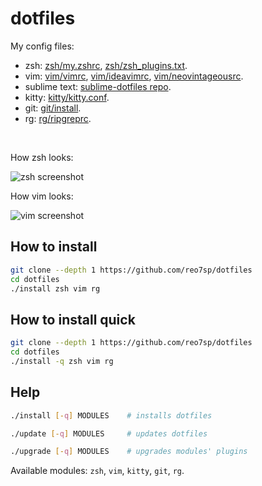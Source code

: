 # dotfiles

My config files:

- zsh: [zsh/my.zshrc](./zsh/my.zshrc), [zsh/zsh_plugins.txt](./zsh/zsh_plugins.txt).
- vim: [vim/vimrc](./vim/vimrc), [vim/ideavimrc](./vim/ideavimrc), [vim/neovintageousrc](./vim/neovintageousrc).
- sublime text: [sublime-dotfiles repo](https://github.com/reo7sp/sublime-dotfiles?tab=readme-ov-file#sublime-dotfiles).
- kitty: [kitty/kitty.conf](./kitty/kitty.conf).
- git: [git/install](./git/install).
- rg: [rg/ripgreprc](./rg/ripgreprc).

<br>

How zsh looks:

![zsh screenshot](https://i.imgur.com/m7jOpKB.png)

How vim looks:

![vim screenshot](https://i.imgur.com/gkvmdvC.png)

## How to install

```sh
git clone --depth 1 https://github.com/reo7sp/dotfiles
cd dotfiles
./install zsh vim rg
```

## How to install quick

```sh
git clone --depth 1 https://github.com/reo7sp/dotfiles
cd dotfiles
./install -q zsh vim rg
```

## Help

```sh
./install [-q] MODULES    # installs dotfiles
```
```sh
./update [-q] MODULES     # updates dotfiles
```
```sh
./upgrade [-q] MODULES    # upgrades modules' plugins
```

Available modules: `zsh`, `vim`, `kitty`, `git`, `rg`.
